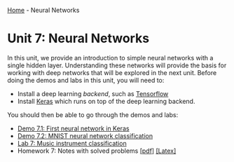 [Home](../sequence.md) - Neural Networks

# Unit 7:  Neural Networks

In this unit, we provide an introduction to simple neural networks
with a single hidden layer.  Understanding these networks will provide the
basis for working with deep networks that will be explored in the next unit.
Before doing the demos and labs in this unit, you will need to:
*  Install a deep learning *backend*, such as [Tensorflow](https://www.tensorflow.org/install/)
*  Install [Keras](https://keras.io/#installation) which runs on top of the
deep learning backend.

You should then be able to go through the demos and labs:
* [Demo 7.1: First neural network in Keras](./demo07_1_synthetic.ipynb)
* [Demo 7.2: MNIST neural network classification](./demo07_2_mnist_neural.ipynb)
* [Lab 7:  Music instrument classification](./lab07_music_partial.ipynb)
* Homework 7: Notes with solved problems [[pdf]](./hw/hw07_neural.pdf) [[Latex]](./hw/hw07_neural.tex)


